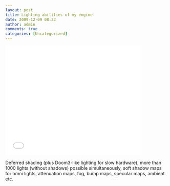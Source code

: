 ```yaml
---
layout: post
title: Lighting abilities of my engine
date: 2009-12-09 08:33
author: admin
comments: true
categories: [Uncategorized]
---
```


<div class="videoWrapper"><object width="425" height="344"><param name="movie" value="//www.youtube.com/v/b3pquOn39EI&hl=en_US&fs=1&"></param><param name="allowFullScreen" value="true"></param><param name="allowscriptaccess" value="always"></param><embed src="//www.youtube.com/v/b3pquOn39EI&hl=en_US&fs=1&" type="application/x-shockwave-flash" allowscriptaccess="always" allowfullscreen="true" width="425" height="344"></embed></object></div>


Deferred shading (plus Doom3-like lighting for slow hardware), more than 1000 lights (without shadows) possible simultaneously, soft shadow maps for omni lights, attenuation maps, fog, bump maps, specular maps, ambient etc.
